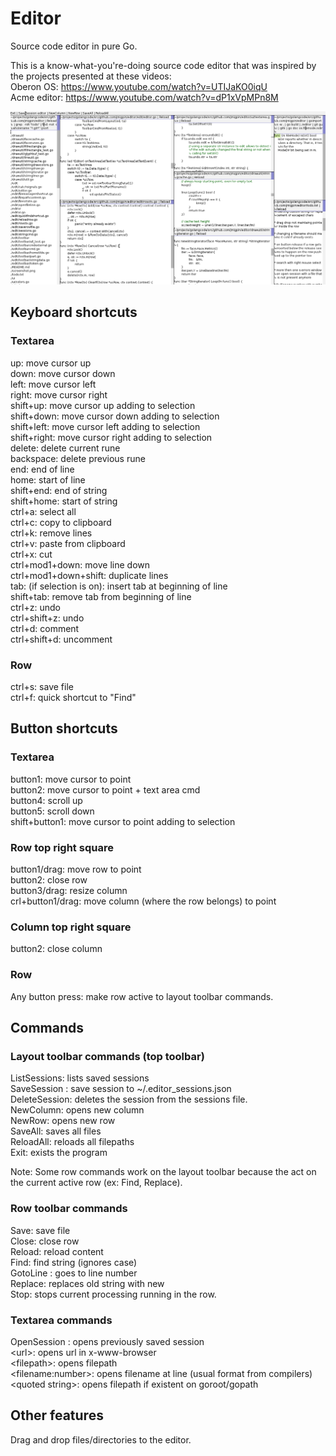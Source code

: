 # Editor
Source code editor in pure Go.

This is a know-what-you're-doing source code editor that was inspired by the projects presented at these videos: <br>
Oberon OS: https://www.youtube.com/watch?v=UTIJaKO0iqU <br>
Acme editor: https://www.youtube.com/watch?v=dP1xVpMPn8M <br>

![screenshot](./screenshot.png)

## Keyboard shortcuts
### Textarea
up: move cursor up<br>
down: move cursor down<br>
left: move cursor left<br>
right: move cursor right<br>
shift+up: move cursor up adding to selection<br>
shift+down: move cursor down adding to selection<br>
shift+left: move cursor left adding to selection<br>
shift+right: move cursor right adding to selection<br>
delete: delete current rune<br>
backspace: delete previous rune<br>
end: end of line<br>
home: start of line<br>
shift+end: end of string<br>
shift+home: start of string<br>
ctrl+a: select all<br>
ctrl+c: copy to clipboard<br>
ctrl+k: remove lines<br>
ctrl+v: paste from clipboard<br>
ctrl+x: cut<br>
ctrl+mod1+down: move line down<br>
ctrl+mod1+down+shift: duplicate lines<br>
tab: (if selection is on): insert tab at beginning of line<br>
shift+tab: remove tab from beginning of line<br>
ctrl+z: undo<br>
ctrl+shift+z: undo<br>
ctrl+d: comment<br>
ctrl+shift+d: uncomment<br>

### Row
ctrl+s: save file<br>
ctrl+f: quick shortcut to "Find"<br>

## Button shortcuts
### Textarea
button1: move cursor to point<br>
button2: move cursor to point + text area cmd<br>
button4: scroll up<br>
button5: scroll down<br>
shift+button1: move cursor to point adding to selection<br>

### Row top right square
button1/drag: move row to point<br>
button2: close row<br>
button3/drag: resize column<br>
crl+button1/drag: move column (where the row belongs) to point<br>

### Column top right square
button2: close column<br>

### Row
Any button press: make row active to layout toolbar commands.<br>

## Commands
### Layout toolbar commands (top toolbar)
ListSessions: lists saved sessions<br>
SaveSession <name>: save session to ~/.editor_sessions.json<br>
DeleteSession: deletes the session from the sessions file.<br>
NewColumn: opens new column<br>
NewRow: opens new row<br>
SaveAll: saves all files<br>
ReloadAll: reloads all filepaths<br>
Exit: exists the program<br>

Note: Some row commands work on the layout toolbar because the act on the current active row (ex: Find, Replace).

### Row toolbar commands
Save: save file<br>
Close: close row<br>
Reload: reload content<br>
Find: find string (ignores case)<br>
GotoLine <num>: goes to line number<br>
Replace<old><new>: replaces old string with new<br>
Stop: stops current processing running in the row.<br>

### Textarea commands
OpenSession <name>: opens previously saved session<br>
\<url\>: opens url in x-www-browser<br>
\<filepath\>: opens filepath<br>
\<filename:number\>: opens filename at line (usual format from compilers)<br>
\<quoted string\>: opens filepath if existent on goroot/gopath<br>

## Other features
Drag and drop files/directories to the editor.
